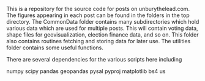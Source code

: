 This is a repository for the source code for posts on unburythelead.com. The figures appearing in each post can be found in the folders in the top directory. The CommonData folder contains many subdirectories which hold various data which are used for multiple posts. This will contain voting data, shape files for geovisualization, election finance data, and so on. This folder also contains routines fetching and storing data for later use. The utilities folder contains some useful functions.

There are several dependencies for the various scripts here including

numpy
scipy
pandas
geopandas
pysal
pyproj
matplotlib
bs4
us
